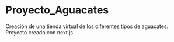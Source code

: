 # Proyecto_Aguacates
Creación de una tienda virtual de los diferentes tipos de aguacates. Proyecto creado con next.js
